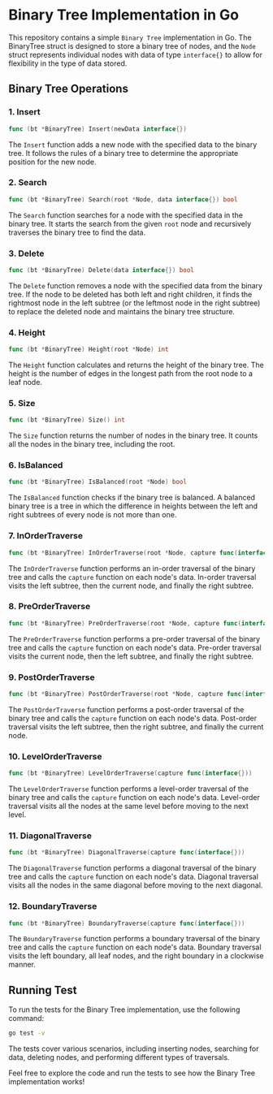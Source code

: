 # Binary Tree Implementation in Go  

This repository contains a simple `Binary Tree` implementation in Go. The BinaryTree struct is designed to store a binary tree of nodes, and the `Node` struct represents individual nodes with data of type `interface{}` to allow for flexibility in the type of data stored.  

## Binary Tree Operations  

### 1. Insert

```go
func (bt *BinaryTree) Insert(newData interface{})
```  

The `Insert` function adds a new node with the specified data to the binary tree. It follows the rules of a binary tree to determine the appropriate position for the new node.  

### 2. Search

```go
func (bt *BinaryTree) Search(root *Node, data interface{}) bool
```  

The `Search` function searches for a node with the specified data in the binary tree. It starts the search from the given `root` node and recursively traverses the binary tree to find the data.  

### 3. Delete

```go
func (bt *BinaryTree) Delete(data interface{}) bool
```  

The `Delete` function removes a node with the specified data from the binary tree. If the node to be deleted has both left and right children, it finds the rightmost node in the left subtree (or the leftmost node in the right subtree) to replace the deleted node and maintains the binary tree structure.  

### 4. Height

```go
func (bt *BinaryTree) Height(root *Node) int
```  

The `Height` function calculates and returns the height of the binary tree. The height is the number of edges in the longest path from the root node to a leaf node.  

### 5. Size

```go
func (bt *BinaryTree) Size() int
```  

The `Size` function returns the number of nodes in the binary tree. It counts all the nodes in the binary tree, including the root.  

### 6. IsBalanced

```go
func (bt *BinaryTree) IsBalanced(root *Node) bool
```  

The `IsBalanced` function checks if the binary tree is balanced. A balanced binary tree is a tree in which the difference in heights between the left and right subtrees of every node is not more than one.  

### 7. InOrderTraverse

```go
func (bt *BinaryTree) InOrderTraverse(root *Node, capture func(interface{}))
```  

The `InOrderTraverse` function performs an in-order traversal of the binary tree and calls the `capture` function on each node's data. In-order traversal visits the left subtree, then the current node, and finally the right subtree.  

### 8. PreOrderTraverse

```go
func (bt *BinaryTree) PreOrderTraverse(root *Node, capture func(interface{}))
```  

The `PreOrderTraverse` function performs a pre-order traversal of the binary tree and calls the `capture` function on each node's data. Pre-order traversal visits the current node, then the left subtree, and finally the right subtree.

  

### 9. PostOrderTraverse

```go
func (bt *BinaryTree) PostOrderTraverse(root *Node, capture func(interface{}))
```  

The `PostOrderTraverse` function performs a post-order traversal of the binary tree and calls the `capture` function on each node's data. Post-order traversal visits the left subtree, then the right subtree, and finally the current node.  

### 10. LevelOrderTraverse

```go
func (bt *BinaryTree) LevelOrderTraverse(capture func(interface{}))
```  

The `LevelOrderTraverse` function performs a level-order traversal of the binary tree and calls the `capture` function on each node's data. Level-order traversal visits all the nodes at the same level before moving to the next level.  

### 11. DiagonalTraverse

```go
func (bt *BinaryTree) DiagonalTraverse(capture func(interface{}))
```  

The `DiagonalTraverse` function performs a diagonal traversal of the binary tree and calls the `capture` function on each node's data. Diagonal traversal visits all the nodes in the same diagonal before moving to the next diagonal.  

### 12. BoundaryTraverse

```go
func (bt *BinaryTree) BoundaryTraverse(capture func(interface{}))
```  

The `BoundaryTraverse` function performs a boundary traversal of the binary tree and calls the `capture` function on each node's data. Boundary traversal visits the left boundary, all leaf nodes, and the right boundary in a clockwise manner. 



## Running Test  

To run the tests for the Binary Tree implementation, use the following command:  
```bash
go test -v
```  

The tests cover various scenarios, including inserting nodes, searching for data, deleting nodes, and performing different types of traversals.  

Feel free to explore the code and run the tests to see how the Binary Tree implementation works!  